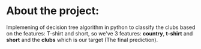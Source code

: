 # About the project:

Implemening of decision tree algorithm in python to classify the clubs based on the features: T-shirt and short,
so we've 3 features: **country**, **t-shirt** and **short** and the **clubs** which is our target (The final prediction).

